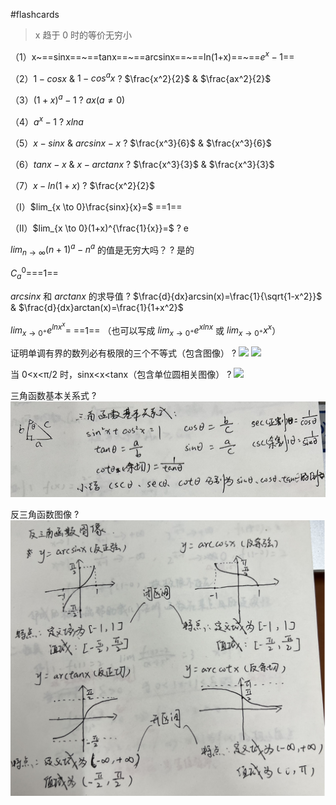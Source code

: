  #flashcards 

> x 趋于 0 时的等价无穷小

（1）x~==sinx==~==tanx==~==arcsinx==~==ln(1+x)==~==$e^x-1$==
<!--SR:!2023-12-13,7,250!2023-12-14,8,250!2023-12-12,6,250!2023-12-15,9,250!2023-12-13,7,250-->



（2）$1-cosx$  &  $1-cos^ax$
?
$\frac{x^2}{2}$ & $\frac{ax^2}{2}$
<!--SR:!2023-12-09,3,250-->




（3）$(1+x)^a-1$
?
$ax(a≠0)$
<!--SR:!2023-12-12,6,250-->




（4）$a^x-1$
?
$xlna$
<!--SR:!2023-12-16,10,250-->



（5）$x-sinx$  &  $arcsinx-x$
?
$\frac{x^3}{6}$  &  $\frac{x^3}{6}$
<!--SR:!2023-12-16,10,250-->




（6）$tanx-x$  & $x-arctanx$
?
$\frac{x^3}{3}$  &  $\frac{x^3}{3}$
<!--SR:!2023-12-13,7,250-->




（7）$x-ln(1+x)$
?
$\frac{x^2}{2}$
<!--SR:!2023-12-15,9,250-->




（I）$lim_{x \to 0}\frac{sinx}{x}=$ ==1==
<!--SR:!2023-12-16,10,250-->




（II）$lim_{x \to 0}(1+x)^{\frac{1}{x}}=$
?
e
<!--SR:!2023-12-12,6,250-->




$lim_{n \to \infty}(n+1)^a-n^a$ 的值是无穷大吗？
?
是的
<!--SR:!2023-12-12,6,250-->



$C^0_a=$==1==
<!--SR:!2023-12-14,8,250-->



$arcsinx$ 和 $arctanx$ 的求导值
?
$\frac{d}{dx}arcsin(x)=\frac{1}{\sqrt{1-x^2}}$  &  $\frac{d}{dx}arctan(x)=\frac{1}{1+x^2}$
<!--SR:!2023-12-14,8,250-->


$lim_{x \to 0^+}e^{lnx^x}=$ ==1== （也可以写成 $lim_{x \to 0^+}e^{xlnx}$  或  $lim_{x \to 0^+}x^x$）
<!--SR:!2023-12-10,7,250-->




证明单调有界的数列必有极限的三个不等式（包含图像）
?
![](asset/Pasted%20image%2020231121151754.png) ![](asset/Pasted%20image%2020231121165726.png)
<!--SR:!2023-12-13,7,250-->



当 0<x<π/2 时，sinx<x<tanx（包含单位圆相关图像）
?
![](asset/Pasted%20image%2020231122103408.png)
<!--SR:!2023-12-15,9,250-->



三角函数基本关系式
?
![](asset/Pasted%20image%2020231201144123.png)
<!--SR:!2023-12-13,7,250-->

反三角函数图像
?
![](asset/Pasted%20image%2020231201144228.png)
<!--SR:!2023-12-09,3,250-->

<!--SR:!2023-12-04,3,250-->